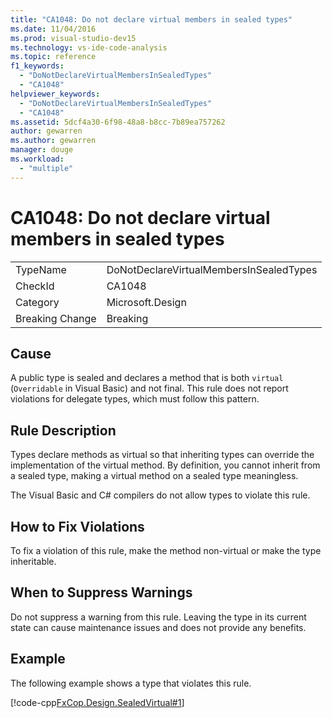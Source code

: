 ```yaml
---
title: "CA1048: Do not declare virtual members in sealed types"
ms.date: 11/04/2016
ms.prod: visual-studio-dev15
ms.technology: vs-ide-code-analysis
ms.topic: reference
f1_keywords:
  - "DoNotDeclareVirtualMembersInSealedTypes"
  - "CA1048"
helpviewer_keywords:
  - "DoNotDeclareVirtualMembersInSealedTypes"
  - "CA1048"
ms.assetid: 5dcf4a30-6f98-48a8-b8cc-7b89ea757262
author: gewarren
ms.author: gewarren
manager: douge
ms.workload:
  - "multiple"
---
```

# CA1048: Do not declare virtual members in sealed types
|||
|-|-|
|TypeName|DoNotDeclareVirtualMembersInSealedTypes|
|CheckId|CA1048|
|Category|Microsoft.Design|
|Breaking Change|Breaking|

## Cause
 A public type is sealed and declares a method that is both `virtual` (`Overridable` in Visual Basic) and not final. This rule does not report violations for delegate types, which must follow this pattern.

## Rule Description
 Types declare methods as virtual so that inheriting types can override the implementation of the virtual method. By definition, you cannot inherit from a sealed type, making a virtual method on a sealed type meaningless.

 The Visual Basic and C# compilers do not allow types to violate this rule.

## How to Fix Violations
 To fix a violation of this rule, make the method non-virtual or make the type inheritable.

## When to Suppress Warnings
 Do not suppress a warning from this rule. Leaving the type in its current state can cause maintenance issues and does not provide any benefits.

## Example
 The following example shows a type that violates this rule.

 [!code-cpp[FxCop.Design.SealedVirtual#1](../code-quality/codesnippet/CPP/ca1048-do-not-declare-virtual-members-in-sealed-types_1.cpp)]